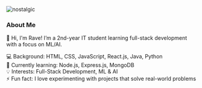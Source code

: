![nostalgic](https://github.com/user-attachments/assets/fa6d24e8-8b19-4d5d-945b-f50401e56cc5)

### About Me

👋 Hi, I'm Rave! I’m a 2nd-year IT student learning full-stack development with a focus on ML/AI.

💻 Background: HTML, CSS, JavaScript, React.js, Java, Python  
🌱 Currently learning: Node.js, Express.js, MongoDB  
💡 Interests: Full-Stack Development, ML & AI  
⚡ Fun fact: I love experimenting with projects that solve real-world problems
















  



